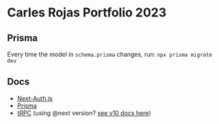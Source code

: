 # Carles Rojas Portfolio 2023

## Prisma

Every time the model in `schema.prisma` changes, run:
`npx prisma migrate dev`

## Docs

-   [Next-Auth.js](https://next-auth.js.org)
-   [Prisma](https://prisma.io)
-   [tRPC](https://trpc.io) (using @next version? [see v10 docs here](https://alpha.trpc.io))
